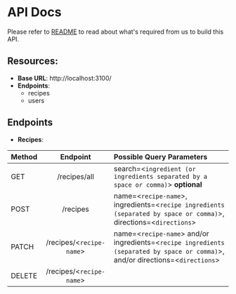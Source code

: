 # API Docs

Please refer to [README](https://github.com/AminesCodes/Pursuit-Core-Web-Nested-Routing-App-Structure-Lab/blob/master/README.md) to read about what's required from us to build this API.


## Resources:
* **Base URL**: http://localhost:3100/
* **Endpoints**:
    * recipes
    * users


## Endpoints
* **Recipes**:

|Method	 |Endpoint                |Possible Query Parameters |
|:-------|:----------------------:|:-------------------------|
|GET	 |/recipes/all            |search=<`ingredient (or ingredients separated by a space or comma)`> **optional**|
|POST	 |/recipes                |name=<`recipe-name`>, ingredients=<`recipe ingredients (separated by space or comma)`>, directions=<`directions`>|
|PATCH	 |/recipes/<`recipe-name`>|name=<`recipe-name`> and/or ingredients=<`recipe ingredients (separated by space or comma)`>, and/or directions=<`directions`>|
|DELETE	 |/recipes/<`recipe-name`>|                          |

